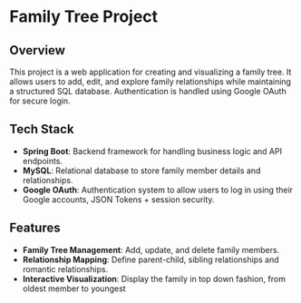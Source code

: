 # Family Tree Project  

## Overview  
This project is a web application for creating and visualizing a family tree. It allows users to add, edit, and explore family relationships while maintaining a structured SQL database. Authentication is handled using Google OAuth for secure login.  

## Tech Stack  
- **Spring Boot**: Backend framework for handling business logic and API endpoints.  
- **MySQL**: Relational database to store family member details and relationships.  
- **Google OAuth**: Authentication system to allow users to log in using their Google accounts, JSON Tokens + session security.

## Features  
- **Family Tree Management**: Add, update, and delete family members.  
- **Relationship Mapping**: Define parent-child, sibling relationships and romantic relationships.  
- **Interactive Visualization**: Display the family in top down fashion, from oldest member to youngest
